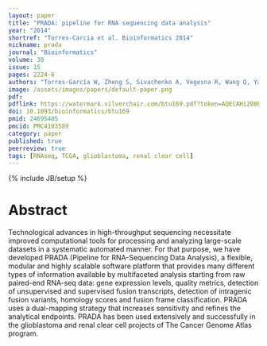 ```yaml
---
layout: paper
title: "PRADA: pipeline for RNA sequencing data analysis"
year: "2014"
shortref: "Torres-Carcia et al. Bioinformatics 2014"
nickname: prada
journal: "Bioinformatics"
volume: 30
issue: 15
pages: 2224-6
authors: "Torres-García W, Zheng S, Sivachenko A, Vegesna R, Wang Q, Yao R, Berger MF, Weinstein JN, Getz G, Verhaak RG"
image: /assets/images/papers/default-paper.png
pdf:
pdflink: https://watermark.silverchair.com/btu169.pdf?token=AQECAHi208BE49Ooan9kkhW_Ercy7Dm3ZL_9Cf3qfKAc485ysgAAArwwggK4BgkqhkiG9w0BBwagggKpMIICpQIBADCCAp4GCSqGSIb3DQEHATAeBglghkgBZQMEAS4wEQQMpZS-hXHBOgJjLwRtAgEQgIICbz2ULZ4aI-Yds1kpZbO_wU3aJu4bbNd0TITxe-Ghmf2bfrwB8x4JP3__MAhSE7UJLdg4J63zph9sgkVINYIMrQZu_UbUnPWUadWjmXWVH43PZrbU7zyYiljJWrVSXrGdke_DWdyoFVTBgyrTet4zGIrUMeqd20NlZtku6ZDZ7Dvx9mtwwa2Tap9vJ7BcAPseBDyuDGsPL3DMS7NsfxL23yVTY-fWwRHnR3WVwRVt9J1HOjUGcXJiEPsUYY4eZx6ulzYsWYpgyhAsEQ4GxVG8kMViCOBxDzzPaGfPOyVHoJYdqwMsmudJHtIrVdAfEbeFHVad7TeKNHKZ31cvE3lfQuNMF6vyfki2Nlqd7zcEcD1lf5VTgxzDWKXuMYAOxtOuOr5HgMO0RtJoYiuZ_817VUMPUZWZ-q3j0HHys_VMhVm46NcuIbwFD8GVzC3Q9NBSpagem3MyTIEdMOPFQtkzRn9vqgl2-Ci-Se5uW8J7XqlJxf9RkCisKXveNmaMwphul-8dnfuNzk3NBcQlAmprxue-y-bOw5Bb3CwFX-x1-9uytpq_lsSJXbYksbVeHH6Fy9kJuY7RCqbzn-YuIstp2pNDx4O53pqV5pnPdsIX2TIuIZfbb-VZwd8_XntKPb7bZd2RlbHAG7stnxsxMEc3jJWzPpV8NSLHcK7IUNuMckifOGS3PXK87_QAngyyO_xVTq0BRkyHq5p-93Ykca1PDNq_KFTApuaSOQunz_BbwEv7RUqp8zz0AcuU6w_lrm9uZGbciXD0CMx5zE34ixWm_w7KySC4z3htz7bUMAsnY4ZMi8H2zB_C4bo_OOIrdMw1
doi: 10.1093/bioinformatics/btu169
pmid: 24695405
pmcid: PMC4103589
category: paper
published: true
peerreview: true
tags: [RNAseq, TCGA, glioblastoma, renal clear cell]
---
```

{% include JB/setup %}

# Abstract

Technological advances in high-throughput sequencing necessitate improved computational tools for processing and analyzing large-scale datasets in a systematic automated manner. For that purpose, we have developed PRADA (Pipeline for RNA-Sequencing Data Analysis), a flexible, modular and highly scalable software platform that provides many different types of information available by multifaceted analysis starting from raw paired-end RNA-seq data: gene expression levels, quality metrics, detection of unsupervised and supervised fusion transcripts, detection of intragenic fusion variants, homology scores and fusion frame classification. PRADA uses a dual-mapping strategy that increases sensitivity and refines the analytical endpoints. PRADA has been used extensively and successfully in the glioblastoma and renal clear cell projects of The Cancer Genome Atlas program.




